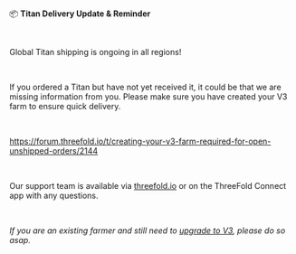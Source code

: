📦 **Titan Delivery Update & Reminder**

<br/>

Global Titan shipping is ongoing in all regions!

<br/>

If you ordered a Titan but have not yet received it, it could be that we are missing information from you. Please make sure you have created your V3 farm to ensure quick delivery.

<br/>

https://forum.threefold.io/t/creating-your-v3-farm-required-for-open-unshipped-orders/2144

<br/>

Our support team is available via [threefold.io](https://threefold.io) or on the ThreeFold Connect app with any questions.

<br/>

*If you are an existing farmer and still need to [upgrade to V3](https://forum.threefold.io/t/farming-migration-grid-v2-v3/2143?u=hannahcordes), please do so asap.*
